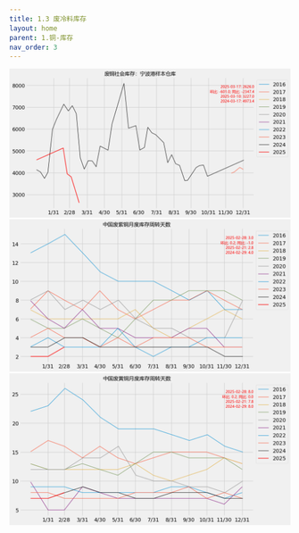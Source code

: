 ```yaml
---
title: 1.3 废冷料库存
layout: home
parent: 1.铜-库存
nav_order: 3
---
```


<img src="Charts/%E5%BA%9F%E9%93%9C%E7%A4%BE%E4%BC%9A%E5%BA%93%E5%AD%98%EF%BC%9A%E5%AE%81%E6%B3%A2%E6%B8%AF%E6%A0%B7%E6%9C%AC%E4%BB%93%E5%BA%93.png" alt="废铜宁波库存">

<img src="Charts/%E4%B8%AD%E5%9B%BD%E5%BA%9F%E7%B4%AB%E9%93%9C%E6%9C%88%E5%BA%A6%E5%BA%93%E5%AD%98%E5%91%A8%E8%BD%AC%E5%A4%A9%E6%95%B0.png" alt="紫铜周转天数">

<img src="Charts/%E4%B8%AD%E5%9B%BD%E5%BA%9F%E9%BB%84%E9%93%9C%E6%9C%88%E5%BA%A6%E5%BA%93%E5%AD%98%E5%91%A8%E8%BD%AC%E5%A4%A9%E6%95%B0.png" alt="黄铜周转天数">
